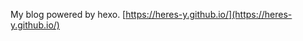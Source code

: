 My blog powered by hexo. [https://heres-y.github.io/](https://heres-y.github.io/)

[//]:[给我留言](https://neveryu.github.io/guestbook/)
